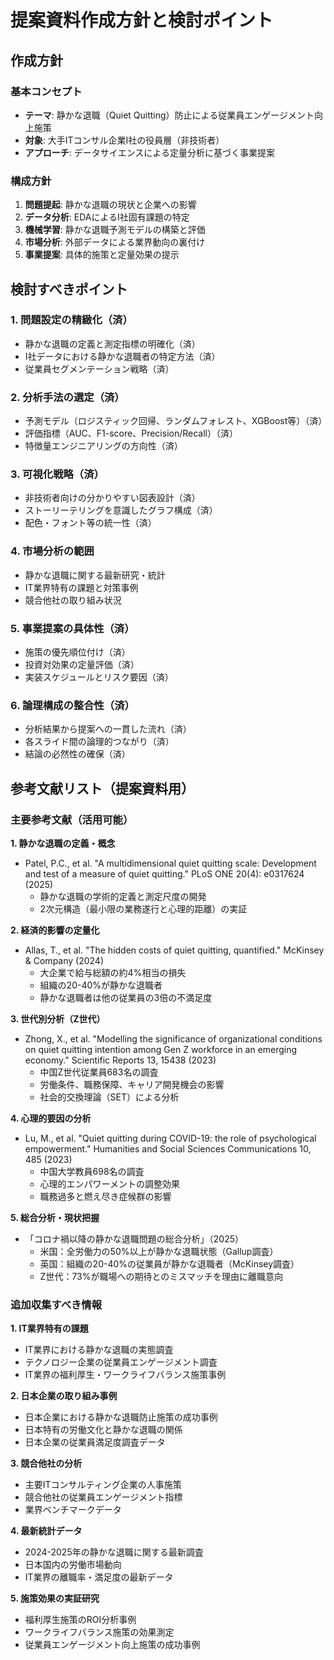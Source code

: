 # 提案資料作成方針と検討ポイント

## 作成方針
### 基本コンセプト
- **テーマ**: 静かな退職（Quiet Quitting）防止による従業員エンゲージメント向上施策
- **対象**: 大手ITコンサル企業I社の役員層（非技術者）
- **アプローチ**: データサイエンスによる定量分析に基づく事業提案

### 構成方針
1. **問題提起**: 静かな退職の現状と企業への影響
2. **データ分析**: EDAによるI社固有課題の特定
3. **機械学習**: 静かな退職予測モデルの構築と評価
4. **市場分析**: 外部データによる業界動向の裏付け
5. **事業提案**: 具体的施策と定量効果の提示

## 検討すべきポイント

### 1. 問題設定の精緻化（済）
- 静かな退職の定義と測定指標の明確化（済）
- I社データにおける静かな退職者の特定方法（済）
- 従業員セグメンテーション戦略（済）

### 2. 分析手法の選定（済）
- 予測モデル（ロジスティック回帰、ランダムフォレスト、XGBoost等）（済）
- 評価指標（AUC、F1-score、Precision/Recall）（済）
- 特徴量エンジニアリングの方向性（済）

### 3. 可視化戦略（済）
- 非技術者向けの分かりやすい図表設計（済）
- ストーリーテリングを意識したグラフ構成（済）
- 配色・フォント等の統一性（済）

### 4. 市場分析の範囲
- 静かな退職に関する最新研究・統計
- IT業界特有の課題と対策事例
- 競合他社の取り組み状況

### 5. 事業提案の具体性（済）
- 施策の優先順位付け（済）
- 投資対効果の定量評価（済）
- 実装スケジュールとリスク要因（済）

### 6. 論理構成の整合性（済）
- 分析結果から提案への一貫した流れ（済）
- 各スライド間の論理的つながり（済）
- 結論の必然性の確保（済）

## 参考文献リスト（提案資料用）

### 主要参考文献（活用可能）

**1. 静かな退職の定義・概念**
- Patel, P.C., et al. "A multidimensional quiet quitting scale: Development and test of a measure of quiet quitting." PLoS ONE 20(4): e0317624 (2025)
  - 静かな退職の学術的定義と測定尺度の開発
  - 2次元構造（最小限の業務遂行と心理的距離）の実証

**2. 経済的影響の定量化**
- Allas, T., et al. "The hidden costs of quiet quitting, quantified." McKinsey & Company (2024)
  - 大企業で給与総額の約4%相当の損失
  - 組織の20-40%が静かな退職者
  - 静かな退職者は他の従業員の3倍の不満足度

**3. 世代別分析（Z世代）**
- Zhong, X., et al. "Modelling the significance of organizational conditions on quiet quitting intention among Gen Z workforce in an emerging economy." Scientific Reports 13, 15438 (2023)
  - 中国Z世代従業員683名の調査
  - 労働条件、職務保障、キャリア開発機会の影響
  - 社会的交換理論（SET）による分析

**4. 心理的要因の分析**
- Lu, M., et al. "Quiet quitting during COVID-19: the role of psychological empowerment." Humanities and Social Sciences Communications 10, 485 (2023)
  - 中国大学教員698名の調査
  - 心理的エンパワーメントの調整効果
  - 職務過多と燃え尽き症候群の影響

**5. 総合分析・現状把握**
- 「コロナ禍以降の静かな退職問題の総合分析」（2025）
  - 米国：全労働力の50%以上が静かな退職状態（Gallup調査）
  - 英国：組織の20-40%の従業員が静かな退職者（McKinsey調査）
  - Z世代：73%が職場への期待とのミスマッチを理由に離職意向

### 追加収集すべき情報

**1. IT業界特有の課題**
- IT業界における静かな退職の実態調査
- テクノロジー企業の従業員エンゲージメント調査
- IT業界の福利厚生・ワークライフバランス施策事例

**2. 日本企業の取り組み事例**
- 日本企業における静かな退職防止施策の成功事例
- 日本特有の労働文化と静かな退職の関係
- 日本企業の従業員満足度調査データ

**3. 競合他社の分析**
- 主要ITコンサルティング企業の人事施策
- 競合他社の従業員エンゲージメント指標
- 業界ベンチマークデータ

**4. 最新統計データ**
- 2024-2025年の静かな退職に関する最新調査
- 日本国内の労働市場動向
- IT業界の離職率・満足度の最新データ

**5. 施策効果の実証研究**
- 福利厚生施策のROI分析事例
- ワークライフバランス施策の効果測定
- 従業員エンゲージメント向上施策の成功事例
